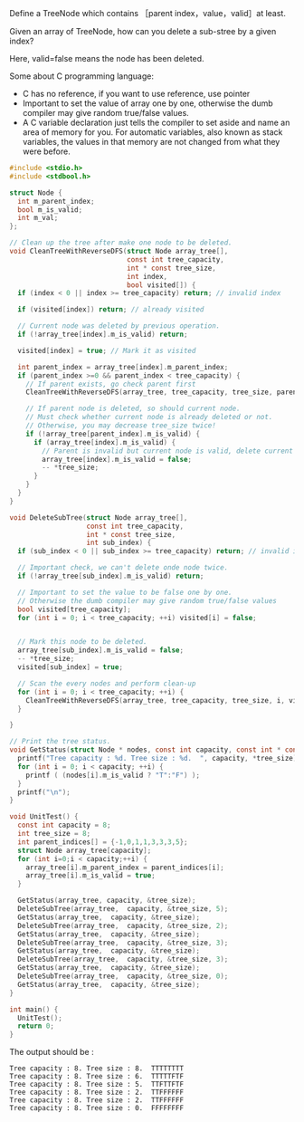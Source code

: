 Define a TreeNode which contains ［parent index，value，valid］at least.

Given an array of TreeNode, how can you delete a sub-stree by a given index?

Here, valid=false means the node has been deleted.


Some about C programming language:

* C has no reference, if you want to use reference, use pointer
* Important to set the value of array one by one, otherwise the dumb compiler may give random true/false values.
* A C variable declaration just tells the compiler to set aside and name an area of memory for you. For automatic variables, also known as stack variables, the values in that memory are not changed from what they were before.

```c
#include <stdio.h>
#include <stdbool.h>

struct Node {
  int m_parent_index;
  bool m_is_valid;
  int m_val;
};

// Clean up the tree after make one node to be deleted.
void CleanTreeWithReverseDFS(struct Node array_tree[],
                             const int tree_capacity,
                             int * const tree_size,
                             int index,
                             bool visited[]) {
  if (index < 0 || index >= tree_capacity) return; // invalid index

  if (visited[index]) return; // already visited

  // Current node was deleted by previous operation.
  if (!array_tree[index].m_is_valid) return;

  visited[index] = true; // Mark it as visited

  int parent_index = array_tree[index].m_parent_index;
  if (parent_index >=0 && parent_index < tree_capacity) {
    // If parent exists, go check parent first
    CleanTreeWithReverseDFS(array_tree, tree_capacity, tree_size, parent_index, visited);

    // If parent node is deleted, so should current node.
    // Must check whether current node is already deleted or not.
    // Otherwise, you may decrease tree_size twice!
    if (!array_tree[parent_index].m_is_valid) {
      if (array_tree[index].m_is_valid) {
        // Parent is invalid but current node is valid, delete current node
        array_tree[index].m_is_valid = false;
        -- *tree_size;
      }
    }
  }
}

void DeleteSubTree(struct Node array_tree[],
                   const int tree_capacity,
                   int * const tree_size,
                   int sub_index) {
  if (sub_index < 0 || sub_index >= tree_capacity) return; // invalid index

  // Important check, we can't delete onde node twice.
  if (!array_tree[sub_index].m_is_valid) return;

  // Important to set the value to be false one by one.
  // Otherwise the dumb compiler may give random true/false values
  bool visited[tree_capacity]; 
  for (int i = 0; i < tree_capacity; ++i) visited[i] = false;


  // Mark this node to be deleted.
  array_tree[sub_index].m_is_valid = false;
  -- *tree_size;
  visited[sub_index] = true;

  // Scan the every nodes and perform clean-up
  for (int i = 0; i < tree_capacity; ++i) {
    CleanTreeWithReverseDFS(array_tree, tree_capacity, tree_size, i, visited);
  }

}

// Print the tree status.
void GetStatus(struct Node * nodes, const int capacity, const int * const tree_size) {
  printf("Tree capacity : %d. Tree size : %d.  ", capacity, *tree_size);
  for (int i = 0; i < capacity; ++i) {
    printf ( (nodes[i].m_is_valid ? "T":"F") );
  }
  printf("\n");
}

void UnitTest() {
  const int capacity = 8;
  int tree_size = 8;
  int parent_indices[] = {-1,0,1,1,3,3,3,5};
  struct Node array_tree[capacity];
  for (int i=0;i < capacity;++i) {
    array_tree[i].m_parent_index = parent_indices[i];
    array_tree[i].m_is_valid = true;
  }

  GetStatus(array_tree, capacity, &tree_size);
  DeleteSubTree(array_tree,  capacity, &tree_size, 5);
  GetStatus(array_tree,  capacity, &tree_size);
  DeleteSubTree(array_tree,  capacity, &tree_size, 2);
  GetStatus(array_tree,  capacity, &tree_size);
  DeleteSubTree(array_tree,  capacity, &tree_size, 3);
  GetStatus(array_tree,  capacity, &tree_size);
  DeleteSubTree(array_tree,  capacity, &tree_size, 3);
  GetStatus(array_tree,  capacity, &tree_size);
  DeleteSubTree(array_tree,  capacity, &tree_size, 0);
  GetStatus(array_tree,  capacity, &tree_size);
}

int main() {
  UnitTest();
  return 0;
}
```

The output should be :

```
Tree capacity : 8. Tree size : 8.  TTTTTTTT
Tree capacity : 8. Tree size : 6.  TTTTTFTF
Tree capacity : 8. Tree size : 5.  TTFTTFTF
Tree capacity : 8. Tree size : 2.  TTFFFFFF
Tree capacity : 8. Tree size : 2.  TTFFFFFF
Tree capacity : 8. Tree size : 0.  FFFFFFFF
```
